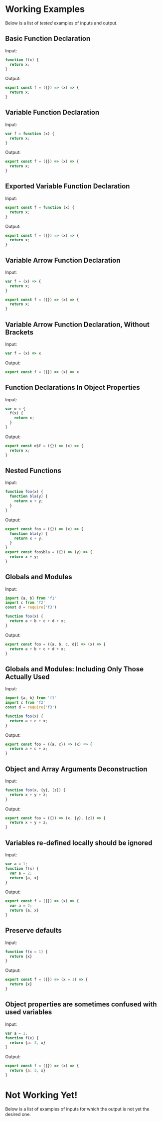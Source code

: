 # Working Examples

Below is a list of *tested* examples of inputs and output.

## Basic Function Declaration

Input:
```js
function f(x) {
  return x;
}
```

Output:
```js
export const f = ({}) => (x) => {
  return x;
}
```
## Variable Function Declaration

Input:
```js
var f = function (x) {
  return x;
}
```

Output:
```js
export const f = ({}) => (x) => {
  return x;
}
```

## Exported Variable Function Declaration

Input:
```js
export const f = function (x) {
  return x;
}
```

Output:
```js
export const f = ({}) => (x) => {
  return x;
}
```


## Variable Arrow Function Declaration

Input:
```js
var f = (x) => {
  return x;
}
```

```js
export const f = ({}) => (x) => {
  return x;
}
```

## Variable Arrow Function Declaration, Without Brackets

Input:
```js
var f = (x) => x
```

Output:
```js
export const f = ({}) => (x) => x
```

## Function Declarations In Object Properties

Input:
```js
var o = {
  f(x) {
    return x;
  }
}
```

Output:
```js
export const o$f = ({}) => (x) => {
  return x;
}
```

## Nested Functions

Input:
```js
function foo(x) {
  function bla(y) {
    return x + y;
  }
}
```

Output:
```js
export const foo = ({}) => (x) => {
  function bla(y) {
    return x + y;
  }
}
export const foo$bla = ({}) => (y) => {
  return x + y;
}
```

## Globals and Modules

Input:
```js
import {a, b} from 'f1'
import c from 'f2'
const d = require('f3')

function foo(x) {
  return a + b + c + d + x;
}
```

Output:
```js
export const foo = ({a, b, c, d}) => (x) => {
  return a + b + c + d + x;
}
```

## Globals and Modules: Including Only Those Actually Used

Input:
```js
import {a, b} from 'f1'
import c from 'f2'
const d = require('f3')

function foo(x) {
  return a + c + x;
}
```

Output:
```js
export const foo = ({a, c}) => (x) => {
  return a + c + x;
}
```

## Object and Array Arguments Deconstruction

Input:
```js
function foo(x, {y}, [z]) {
  return x + y + z;
}
```

Output:
```js
export const foo = ({}) => (x, {y}, [z]) => {
  return x + y + z;
}
```

## Variables re-defined locally should be ignored

Input:
```js
var a = 1;
function f(x) {
  var a = 2;
  return {a, x}
}
```

Output:
```js
export const f = ({}) => (x) => {
  var a = 2;
  return {a, x}
}
```

## Preserve defaults

Input:
```js
function f(x = 1) {
  return {x}
}
```

Output:
```js
export const f = ({}) => (x = 1) => {
  return {x}
}
```

## Object properties are sometimes confused with used variables

Input:
```js
var a = 1;
function f(x) {
  return {a: 3, x}
}
```

Output:
```js
export const f = ({}) => (x) => {
  return {a: 3, x}
}
```

# Not Working Yet!

Below is a list of examples of inputs for which the output is not
yet the desired one.
